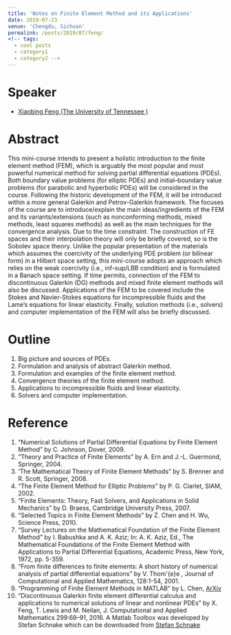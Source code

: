 ```yaml
---
title: 'Notes on Finite Element Method and its Applications'
date: 2019-07-23
venue: 'Chengdu, Sichuan'
permalink: /posts/2019/07/feng/
<!-- tags:
  - cool posts
  - category1
  - category2 -->
---
```



# Speaker
* [Xiaobing Feng (The University of Tennessee )](https://www.math.utk.edu/~xfeng/)
   
# Abstract
This mini-course intends to present a holistic introduction to the finite element method (FEM), 
which is arguably the most popular and most powerful numerical method for solving partial differential equations (PDEs). 
Both boundary value problems (for elliptic PDEs) and initial–boundary value problems (for parabolic and hyperbolic PDEs) will be considered in the course. 
Following the historic development of the FEM, it will be introduced within a more general Galerkin and Petrov-Galerkin framework. 
The focuses of the course are to introduce/explain the main ideas/ingredients of the FEM and its variants/extensions (such as nonconforming methods, mixed methods, 
least squares methods) as well as the main techniques for the convergence analysis. Due to the time constraint. 
The construction of FE spaces and their interpolation theory will only be briefly covered, so is the Sobolev space theory. 
Unlike the popular presentation of the materials which assumes the coercivity of the underlying PDE problem (or bilinear form) in a Hilbert space setting, 
this mini-course adopts an approach which relies on the weak coercivity (i.e., inf-sup/LBB condition) and is formulated in a Banach space setting. If time permits, 
connection of the FEM to discontinuous Galerkin (DG) methods and mixed finite element methods will also be discussed. 
Applications of the FEM to be covered include the Stokes and Navier-Stokes equations for incompressible fluids and the Lame’s equations for linear elasticity. 
Finally, solution methods (i.e., solvers) and computer implementation of the FEM will also be briefly discussed.

# Outline
1. Big picture and sources of PDEs. 
2. Formulation and analysis of abstract Galerkin method. 
3. Formulation and examples of the finite element method. 
4. Convergence theories of the finite element method. 
5. Applications to incompressible fluids and linear elasticity. 
6. Solvers and computer implementation.

# Reference
1. “Numerical Solutions of Partial Differential Equations by Finite Element Method” by C. Johnson, Dover, 2009. 
2. “Theory and Practice of Finite Elements” by A. Ern and J.-L. Guermond, Springer, 2004. 
3. ‘The Mathematical Theory of Finite Element Methods” by S. Brenner and R. Scott, Springer, 2008. 
4. “The Finite Element Method for Elliptic Problems” by P. G. Ciarlet, SIAM, 2002. 
5. “Finite Elements: Theory, Fast Solvers, and Applications in Solid Mechanics” by D. Braess, Cambridge University Press, 2007. 
6. “Selected Topics in Finite Element Methods” by Z. Chen and H. Wu, Science Press, 2010. 
7. “Survey Lectures on the Mathematical Foundation of the Finite Element Method” by I. Babushka and A. K. Aziz; In: A. K. Aziz, Ed., The Mathematical Foundations of the Finite Element Method with Applications to Partial Differential Equations, Academic Press, New York, 1972, pp. 5-359. 
8. “From finite differences to finite elements: A short history of numerical analysis of partial differential equations” by V. Thom\'{e}e , Journal of Computational and Applied Mathematics, 128:1-54, 2001. 
9. “Programming of Finite Element Methods in MATLAB” by L. Chen, [ArXiv](https://arxiv.org/abs/1804.05156/) 
10. “Discontinuous Galerkin finite element differential calculus and applications to numerical solutions of linear and nonlinear PDEs” by X. Feng, T. Lewis and M. Neilan, J. Computational and Applied Mathematics 299:68–91, 2016. A Matlab Toolbox was developed by Stefan Schnake which can be downloaded from
[Stefan Schnake](http://www2.math.ou.edu/~sschnake/research)

